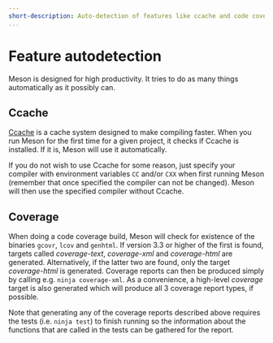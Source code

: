 ```yaml
---
short-description: Auto-detection of features like ccache and code coverage
...
```


# Feature autodetection

Meson is designed for high productivity. It tries to do as many things
automatically as it possibly can.

Ccache
--

[Ccache](https://ccache.dev/) is a cache system designed to make
compiling faster. When you run Meson for the first time for a given
project, it checks if Ccache is installed. If it is, Meson will use it
automatically.

If you do not wish to use Ccache for some reason, just specify your
compiler with environment variables `CC` and/or `CXX` when first
running Meson (remember that once specified the compiler can not be
changed). Meson will then use the specified compiler without Ccache.

Coverage
--

When doing a code coverage build, Meson will check for existence of
the binaries `gcovr`, `lcov` and `genhtml`. If version 3.3 or higher
of the first is found, targets called *coverage-text*, *coverage-xml*
and *coverage-html* are generated. Alternatively, if the latter two
are found, only the target *coverage-html* is generated. Coverage
reports can then be produced simply by calling e.g. `ninja
coverage-xml`. As a convenience, a high-level *coverage* target is
also generated which will produce all 3 coverage report types, if
possible.

Note that generating any of the coverage reports described above
requires the tests (i.e. `ninja test`) to finish running so the
information about the functions that are called in the tests can be
gathered for the report.
